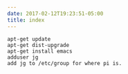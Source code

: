 ```yaml
---
date: 2017-02-12T19:23:51-05:00
title: index
---
```



    apt-get update
    apt-get dist-upgrade
    apt-get install emacs
    adduser jg
    add jg to /etc/group for where pi is.
    